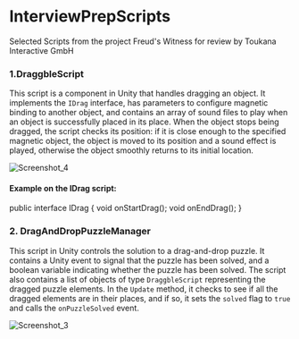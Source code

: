# InterviewPrepScripts
Selected Scripts from the project Freud's Witness for review by Toukana Interactive GmbH

### 1.DraggbleScript

This script is a component in Unity that handles dragging an object. It implements the `IDrag` interface, has parameters to configure magnetic binding to another object, and contains an array of sound files to play when an object is successfully placed in its place.
When the object stops being dragged, the script checks its position: if it is close enough to the specified magnetic object, the object is moved to its position and a sound effect is played, otherwise the object smoothly returns to its initial location.

![Screenshot_4](https://github.com/agatatelesh/InterviewPrepScripts/assets/41807041/bb6e17a6-5dfa-4fa4-a794-49274c5f53d6)

#### Example on the IDrag script:

public interface IDrag {
    void onStartDrag();
    void onEndDrag();
}

### 2. DragAndDropPuzzleManager

This script in Unity controls the solution to a drag-and-drop puzzle. It contains a Unity event to signal that the puzzle has been solved, and a boolean variable indicating whether the puzzle has been solved. The script also contains a list of objects of type `DraggbleScript` representing the dragged puzzle elements. In the `Update` method, it checks to see if all the dragged elements are in their places, and if so, it sets the `solved` flag to `true` and calls the `onPuzzleSolved` event.

![Screenshot_3](https://github.com/agatatelesh/InterviewPrepScripts/assets/41807041/1f298b66-235c-4831-9447-0483086ebd80)

